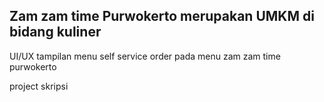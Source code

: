 ## Zam zam time Purwokerto merupakan UMKM di bidang kuliner
UI/UX tampilan menu self service order pada menu zam zam time purwokerto

project skripsi
